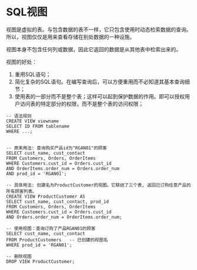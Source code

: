 # SQL视图

视图是虚拟的表。与包含数据的表不一样，它只包含使用时动态检索数据的查询。所以，视图仅仅是用来查看存储在别处数据的一种设施。

视图本身不包含任何列或数据，因此它返回的数据是从其他表中检索出来的。

视图的好处：

1.  重用SQL语句；
2.  简化复杂的SQL语句。在编写查询后，可以方便重用而不必知道其基本查询细节；
3.  使用表的一部分而不是整个表；这样可以起到保护数据的作用。即可以授权用户访问表的特定部分的权限，而不是整个表的访问权限；



```mysql
-- 语法规则
CREATE VIEW viewname
SELECT ID FROM tablename
WHERE ...;


-- 原来用法: 查询购买产品id为"RGAN01"的顾客
SELECT cust_name, cust_contact
FROM Customers, Orders, OrderItems
WHERE Customers.cust_id = Orders.cust_id 
AND OrderItems.order_num = Orders.order_num 
AND prod_id = 'RGAN01';

-- 具体用法: 创建名为ProductCustomer的视图。它联结了三个表, 返回已订购任意产品的所有顾客列表。
CREATE VIEW ProductCustomer AS
SELECT cust_name, cust_contact, prod_id
FROM Customers, Orders, OrderItems
WHERE Customers.cust_id = Orders.cust_id
AND Orders.order_num = OrderItems.order_num;

-- 使用视图：查询订购了产品RGAN01的顾客
SELECT cust_name, cust_contact
FROM ProductCustomers	-- 已创建的视图名
WHERE prod_id = 'RGAN01';

-- 删除视图
DROP VIEW ProductCustomer;

```

